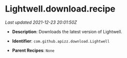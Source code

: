 # Lightwell.download.recipe

_Last updated 2021-12-23 20:01:50Z_

- **Description**: Downloads the latest version of Lightwell.

- **Identifier**: `com.github.apizz.download.Lightwell`

- **Parent Recipes**: `None`
